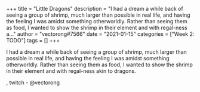 +++
title = "Little Dragons"
description = "I had a dream a while back of seeing a group of shrimp, much larger than possible in real life, and having the feeling I was amidst something otherworldly. Rather than seeing them as food, I wanted to show the shrimp in their element and with regal-ness a..."
author = "vectorong#7566"
date = "2021-01-15"
categories = ["Week 2: TODO"]
tags = []
+++

I had a dream a while back of seeing a group of shrimp, much larger than possible in real life, and having the feeling I was amidst something otherworldly. Rather than seeing them as food, I wanted to show the shrimp in their element and with regal-ness akin to dragons.

, twitch - @vectorong
